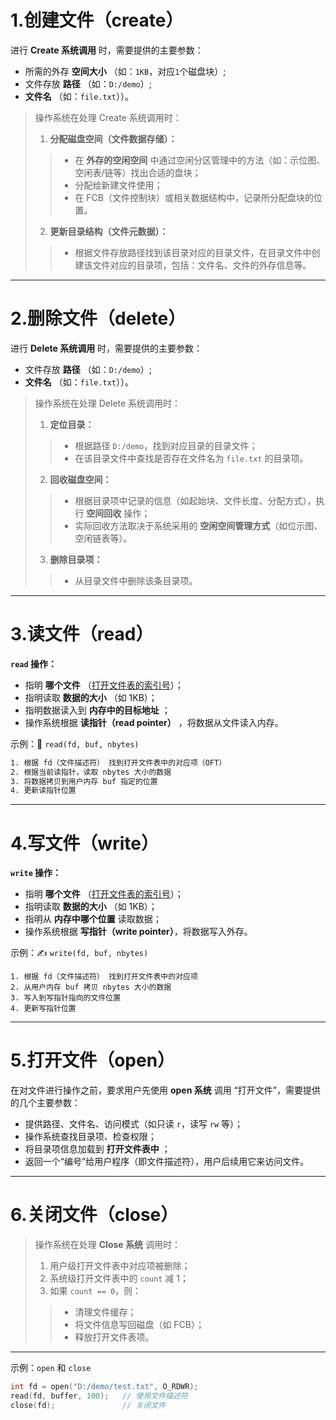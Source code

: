 # 1.创建文件（create）

进行 **Create 系统调用** 时，需要提供的主要参数：
- 所需的外存 **空间大小** （如：`1KB`，对应`1`个磁盘块）;
- 文件存放 **路径** （如：`D:/demo`）;
- **文件名** （如：`file.txt`））。

> 操作系统在处理 Create 系统调用时：
> 1. **分配磁盘空间（文件数据存储）：**
> > - 在 **外存的空闲空间** 中通过空闲分区管理中的方法（如：示位图、空闲表/链等）找出合适的盘块；
> > - 分配给新建文件使用；
> > - 在 FCB（文件控制块）或相关数据结构中，记录所分配盘块的位置。
> 2. **更新目录结构（文件元数据）：**
> > - 根据文件存放路径找到该目录对应的目录文件，在目录文件中创建该文件对应的目录项，包括：文件名、文件的外存信息等。

---

# 2.删除文件（delete）

进行 **Delete 系统调用** 时，需要提供的主要参数：
- 文件存放 **路径** （如：`D:/demo`）;
- **文件名** （如：`file.txt`））。

> 操作系统在处理 Delete 系统调用时：
> 1. **定位目录：**
> > - 根据路径 `D:/demo`，找到对应目录的目录文件；
> > - 在该目录文件中查找是否存在文件名为 `file.txt` 的目录项。
> 2. **回收磁盘空间：**
> > - 根据目录项中记录的信息（如起始块、文件长度、分配方式），执行 **空间回收** 操作；
> > - 实际回收方法取决于系统采用的 **空闲空间管理方式**（如位示图、空闲链表等）。
> 3. **删除目录项：**
> > - 从目录文件中删除该条目录项。

---

# 3.读文件（read）

**`read` 操作：**
- 指明 **哪个文件** （[打开文件表的索引号](06文件系统.md#12-文件系统在内存中的结构)）；
- 指明读取 **数据的大小** （如 1KB）；
- 指明数据读入到 **内存中的目标地址** ；
- 操作系统根据 **读指针（read pointer）** ，将数据从文件读入内存。

示例：📖 `read(fd, buf, nbytes)`
```txt
1. 根据 fd（文件描述符） 找到打开文件表中的对应项（OFT）
2. 根据当前读指针，读取 nbytes 大小的数据
3. 将数据拷贝到用户内存 buf 指定的位置
4. 更新读指针位置
```

---

# 4.写文件（write）

**`write` 操作：**
- 指明 **哪个文件** （[打开文件表的索引号](06文件系统.md#12-文件系统在内存中的结构)）；
- 指明读取 **数据的大小** （如 1KB）；
- 指明从 **内存中哪个位置** 读取数据；
- 操作系统根据 **写指针（write pointer）**，将数据写入外存。

示例：✍️ `write(fd, buf, nbytes)`
```text
1. 根据 fd（文件描述符） 找到打开文件表中的对应项
2. 从用户内存 buf 拷贝 nbytes 大小的数据
3. 写入到写指针指向的文件位置
4. 更新写指针位置
```

---

# 5.打开文件（open）

在对文件进行操作之前，要求用户先使用 **open 系统** 调用 “打开文件”，需要提供的几个主要参数：
- 提供路径、文件名、访问模式（如只读 `r`，读写 `rw` 等）；
- 操作系统查找目录项、检查权限；
- 将目录项信息加载到 **打开文件表中** ；
- 返回一个“编号”给用户程序（即文件描述符），用户后续用它来访问文件。

---

# 6.关闭文件（close）

> 操作系统在处理 **Close 系统** 调用时：
> 1. 用户级打开文件表中对应项被删除；
> 2. 系统级打开文件表中的 `count` 减 1；
> 3. 如果 `count == 0`，则：
> > - 清理文件缓存；
> > - 将文件信息写回磁盘（如 FCB）；
> > - 释放打开文件表项。

---

示例：`open` 和 `close`

```c
int fd = open("D:/demo/test.txt", O_RDWR);
read(fd, buffer, 100);   // 使用文件描述符
close(fd);               // 关闭文件
```